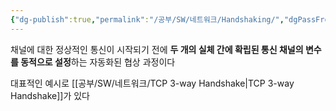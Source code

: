 ```yaml
---
{"dg-publish":true,"permalink":"/공부/SW/네트워크/Handshaking/","dgPassFrontmatter":true}
---
```



채널에 대한 정상적인 통신이 시작되기 전에 **두 개의 실체 간에 확립된 통신 채널의 변수를 동적으로 설정**하는 자동화된 협상 과정이다

대표적인 예시로 [[공부/SW/네트워크/TCP 3-way Handshake\|TCP 3-way Handshake]]가 있다